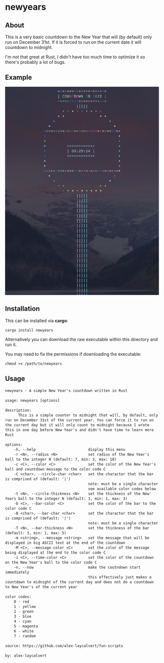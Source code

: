 # newyears

## About

This is a very basic countdown to the New Year that will (by default) only run on December 31st. If it is forced to run on the current date it will countdown to midnight.

I'm not that great at Rust, I didn't have too much time to optimize it so there's probably a lot of bugs.

## Example

![Screenshot of the program](SCREENSHOT.png)

## Installation

This can be installed via **cargo**:

```
cargo install newyears
```

Alternatively you can download the raw executable within this directory and run it.

You may need to fix the permissions if downloading the executable:

```
chmod +x /path/to/newyears
```

## Usage

```
newyears - A simple New Year's countdown written in Rust

usage: newyears [options]

description:
      This is a simple counter to midnight that will, by default, only run on December 31st of the current year. You can force it to run on the current day but it will only count to midnight because I wrote this in one day before New Year's and didn't have time to learn more Rust

options:
    -h, --help                        display this menu
    -r <N>, --radius <N>              set radius of the New Year's ball to the integer N (default: 7, min: 3, max: 10)
    -c <C>, --color <C>               set the color of the New Year's ball and countdown message to the color code C
    -C <char>, --circle-char <char>   set the character that the bar is comprised of (default: '|')
                                      note: must be a single character
                                      see available color codes below
    -t <N>, --circle-thickness <N>    set the thickness of the New' Years ball to the integer N (default: 1, min: 1, max: 3)
    -b <C>, --bar-color <C>           set the color of the bar to the color code C
    -B <char>, --bar-char <char>      set the character that the bar is comprised of (default: '|')
                                      note: must be a single character
    -T <N>, --bar-thickness <N>       set the thickness of the bar (default: 3, min: 1, max: 5)
    -m <string>, --message <string>   set the message that will be displayed in big ASCII text at the end of the countdown
    -M <C>, --message-color <C>       set the color of the message being displayed at the end to the color code C
    -i <C>, --time-color <C>          set the color of the countdown on the New Year's ball to the color code C
    -n, --now                         make the coutndown start immediately
                                      this effectively just makes a countdown to midnight of the current day and does not do a countdown to New Year's of the current year

color codes:
    0 - red
    1 - yellow
    2 - green
    3 - blue
    4 - cyan
    5 - magenta
    6 - white
    7 - random

source: https://github.com/alex-laycalvert/fun-scripts

by: alex-laycalvert
```
